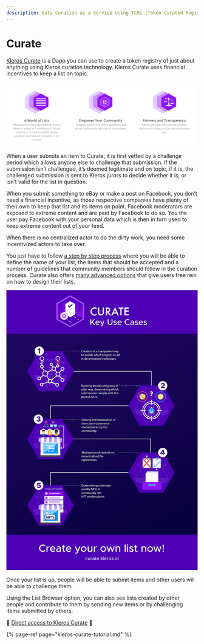 ```yaml
---
description: Data Curation as a Service using TCRs (Token Curated Registries)
---
```


# Curate

[Kleros Curate](https://curate.kleros.io/) is a Dapp you can use to create a token registry of just about anything using Kleros curation technology. Kleros Curate uses financial incentives to keep a list on topic. 

![](../../.gitbook/assets/image%20%288%29.png)

When a user submits an item to Curate, it is first vetted by a challenge period which allows anyone else to challenge that submission. If the submission isn’t challenged, it’s deemed legitimate and on topic, if it is, the challenged submission is sent to Kleros jurors to decide whether it is, or isn’t valid for the list in question.

When you submit something to eBay or make a post on Facebook, you don’t need a financial incentive, as those respective companies have plenty of their own to keep that list and its items on point. Facebook moderators are exposed to extreme content and are paid by Facebook to do so. You the user pay Facebook with your personal data which is then in turn used to keep extreme content out of your feed.

When there is no centralized actor to do the dirty work, you need some incentivized actors to take over.

You just have to follow [a step by step process](https://kleros.gitbook.io/docs/products/curate/kleros-curate-tutorial) where you will be able to define the name of your list, the items that should be accepted and a number of guidelines that community members should follow in the curation process. Curate also offers [many advanced options](https://blog.kleros.io/choosing-parameters-in-kleros-curate/) that give users free rein on how to design their lists.

![](../../.gitbook/assets/image%20%2811%29.png)

Once your list is up, people will be able to submit items and other users will be able to challenge them.

Using the List Browser option, you can also see lists created by other people and contribute to them by sending new items or by challenging items submitted by others.

📝 [Direct access to Kleros Curate](https://curate.kleros.io/) 📝

{% page-ref page="kleros-curate-tutorial.md" %}

